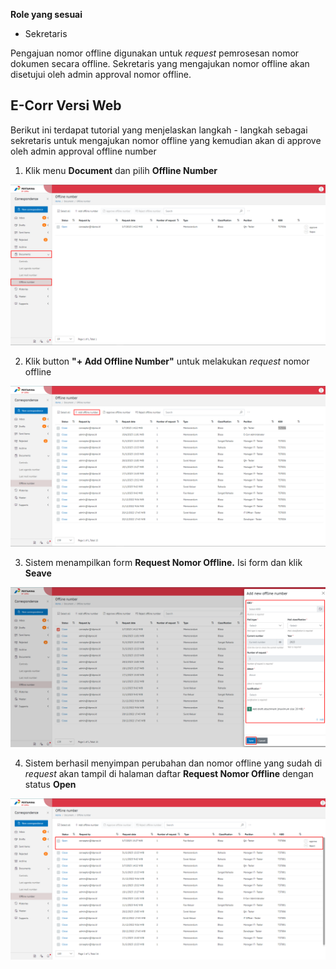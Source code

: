 **Role yang sesuai**

- Sekretaris

Pengajuan nomor offline digunakan untuk *request* pemrosesan nomor dokumen secara offline. Sekretaris yang mengajukan nomor offline akan disetujui oleh admin approval nomor offline. 

## **E-Corr Versi Web**

Berikut ini terdapat tutorial yang menjelaskan langkah - langkah sebagai sekretaris untuk mengajukan nomor offline yang kemudian akan di approve oleh admin approval offline number 


1. Klik menu **Document** dan pilih **Offline Number** 

![gambar](DocumentControl/DC_Web/AG16.png)

2. Klik button **"+ Add Offline Number"** untuk melakukan *request* nomor offline

![gambar](DocumentControl/DC_Web/AG23.png)

3. Sistem menampilkan form **Request Nomor Offline.** Isi form dan klik **Seave**

![gambar](DocumentControl/DC_Web/AG24.png)

4. Sistem berhasil menyimpan perubahan dan nomor offline yang sudah di *request* akan tampil di halaman daftar **Request Nomor Offline** dengan status **Open**

![gambar](DocumentControl/DC_Web/AG25.png)
